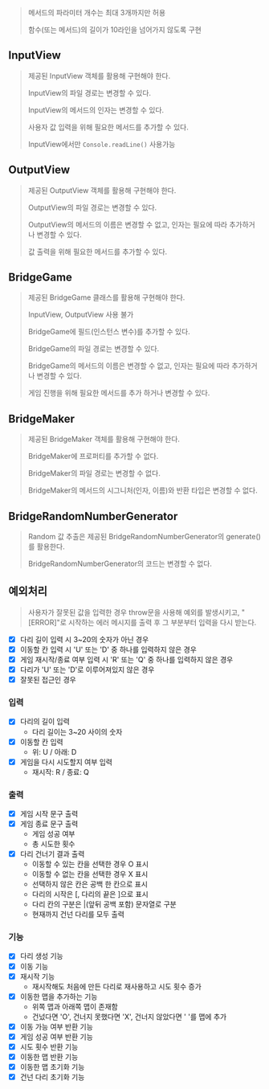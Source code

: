 > 메서드의 파라미터 개수는 최대 3개까지만 허용
>
> 함수(또는 메서드)의 길이가 10라인을 넘어가지 않도록 구현

## InputView

> 제공된 InputView 객체를 활용해 구현해야 한다.
>
> InputView의 파일 경로는 변경할 수 있다.
>
> InputView의 메서드의 인자는 변경할 수 있다.
>
> 사용자 값 입력을 위해 필요한 메서드를 추가할 수 있다.
>
> InputView에서만 `Console.readLine()` 사용가능

## OutputView

> 제공된 OutputView 객체를 활용해 구현해야 한다.
>
> OutputView의 파일 경로는 변경할 수 있다.
>
> OutputView의 메서드의 이름은 변경할 수 없고, 인자는 필요에 따라 추가하거나 변경할 수 있다.
>
> 값 출력을 위해 필요한 메서드를 추가할 수 있다.

## BridgeGame

> 제공된 BridgeGame 클래스를 활용해 구현해야 한다.
>
> InputView, OutputView 사용 불가
>
> BridgeGame에 필드(인스턴스 변수)를 추가할 수 있다.
>
> BridgeGame의 파일 경로는 변경할 수 있다.
>
> BridgeGame의 메서드의 이름은 변경할 수 없고, 인자는 필요에 따라 추가하거나 변경할 수 있다.
>
> 게임 진행을 위해 필요한 메서드를 추가 하거나 변경할 수 있다.

## BridgeMaker

> 제공된 BridgeMaker 객체를 활용해 구현해야 한다.
>
> BridgeMaker에 프로퍼티를 추가할 수 없다.
>
> BridgeMaker의 파일 경로는 변경할 수 없다.
>
> BridgeMaker의 메서드의 시그니처(인자, 이름)와 반환 타입은 변경할 수 없다.

## BridgeRandomNumberGenerator

> Random 값 추출은 제공된 BridgeRandomNumberGenerator의 generate()를 활용한다.
>
> BridgeRandomNumberGenerator의 코드는 변경할 수 없다.

## 예외처리

> 사용자가 잘못된 값을 입력한 경우 throw문을 사용해 예외를 발생시키고, "[ERROR]"로 시작하는 에러 메시지를 출력 후 그 부분부터 입력을 다시 받는다.

- [x] 다리 길이 입력 시 3~20의 숫자가 아닌 경우
- [x] 이동할 칸 입력 시 'U' 또는 'D' 중 하나를 입력하지 않은 경우
- [x] 게임 재시작/종료 여부 입력 시 'R' 또는 'Q' 중 하나를 입력하지 않은 경우
- [x] 다리가 'U' 또는 'D'로 이루어져있지 않은 경우
- [x] 잘못된 접근인 경우

### 입력

- [x] 다리의 길이 입력
  - 다리 길이는 3~20 사이의 숫자
- [x] 이동할 칸 입력
  - 위: U / 아래: D
- [x] 게임을 다시 시도할지 여부 입력
  - 재시작: R / 종료: Q

### 출력

- [x] 게임 시작 문구 출력
- [x] 게임 종료 문구 출력
  - 게임 성공 여부
  - 총 시도한 횟수
- [x] 다리 건너기 결과 출력
  - 이동할 수 있는 칸을 선택한 경우 O 표시
  - 이동할 수 없는 칸을 선택한 경우 X 표시
  - 선택하지 않은 칸은 공백 한 칸으로 표시
  - 다리의 시작은 [, 다리의 끝은 ]으로 표시
  - 다리 칸의 구분은 |(앞뒤 공백 포함) 문자열로 구분
  - 현재까지 건넌 다리를 모두 출력

### 기능

- [x] 다리 생성 기능
- [x] 이동 기능
- [x] 재시작 기능
  - 재시작해도 처음에 만든 다리로 재사용하고 시도 횟수 증가
- [x] 이동한 맵을 추가하는 기능
  - 위쪽 맵과 아래쪽 맵이 존재함
  - 건넜다면 'O', 건너지 못했다면 'X', 건너지 않았다면 ' '를 맵에 추가
- [x] 이동 가능 여부 반환 기능
- [x] 게임 성공 여부 반환 기능
- [x] 시도 횟수 반환 기능
- [x] 이동한 맵 반환 기능
- [x] 이동한 맵 초기화 기능
- [x] 건넌 다리 초기화 기능

